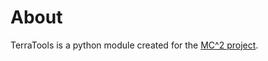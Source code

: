 # About

TerraTools is a python module created for the [MC^2 project](https://www.cardiff.ac.uk/research/explore/find-a-project/view/2592859-mc2-mantle-circulation-constrained).
